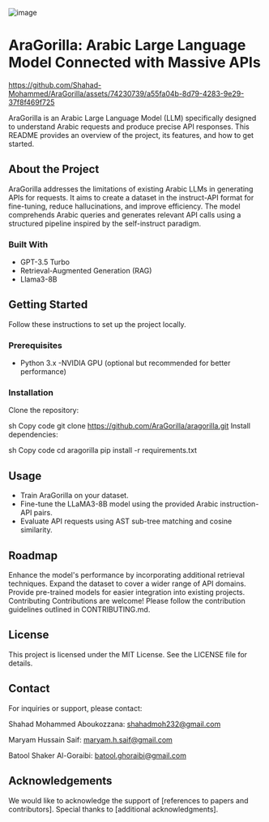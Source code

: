 

![image](https://github.com/Shahad-Mohammed/AraGorilla/assets/74230739/84be9f67-0c14-425d-b42c-44c9424c3c59)

# AraGorilla: Arabic Large Language Model Connected with Massive APIs



https://github.com/Shahad-Mohammed/AraGorilla/assets/74230739/a55fa04b-8d79-4283-9e29-37f8f469f725


AraGorilla is an Arabic Large Language Model (LLM) specifically designed to understand Arabic requests and produce precise API responses. This README provides an overview of the project, its features, and how to get started.

## About the Project
AraGorilla addresses the limitations of existing Arabic LLMs in generating APIs for requests. It aims to create a dataset in the instruct-API format for fine-tuning, reduce hallucinations, and improve efficiency. The model comprehends Arabic queries and generates relevant API calls using a structured pipeline inspired by the self-instruct paradigm.

### Built With
- GPT-3.5 Turbo
- Retrieval-Augmented Generation (RAG)
- Llama3-8B

## Getting Started
Follow these instructions to set up the project locally.

### Prerequisites
- Python 3.x
-NVIDIA GPU (optional but recommended for better performance)

### Installation
Clone the repository:

sh
Copy code
git clone https://github.com/AraGorilla/aragorilla.git
Install dependencies:

sh
Copy code
cd aragorilla
pip install -r requirements.txt


## Usage
* Train AraGorilla on your dataset.
* Fine-tune the LLaMA3-8B model using the provided Arabic instruction-API pairs.
* Evaluate API requests using AST sub-tree matching and cosine similarity.

## Roadmap
Enhance the model's performance by incorporating additional retrieval techniques.
Expand the dataset to cover a wider range of API domains.
Provide pre-trained models for easier integration into existing projects.
Contributing
Contributions are welcome! Please follow the contribution guidelines outlined in CONTRIBUTING.md.

## License
This project is licensed under the MIT License. See the LICENSE file for details.

## Contact
For inquiries or support, please contact:

Shahad Mohammed Aboukozzana: shahadmoh232@gmail.com

Maryam Hussain Saif: maryam.h.saif@gmail.com

Batool Shaker Al-Goraibi: batool.ghoraibi@gmail.com

## Acknowledgements
We would like to acknowledge the support of [references to papers and contributors]. Special thanks to [additional acknowledgments].

